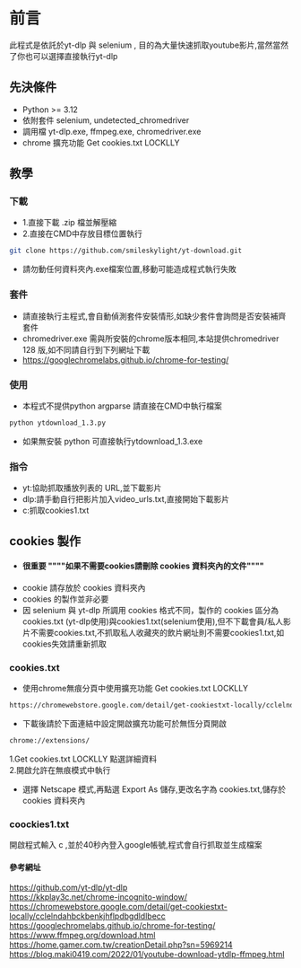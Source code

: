 # 前言
此程式是依託於yt-dlp 與 selenium , 目的為大量快速抓取youtube影片,當然當然了你也可以選擇直接執行yt-dlp

## 先決條件
- Python >= 3.12
- 依附套件 selenium, undetected_chromedriver
- 調用檔 yt-dlp.exe, ffmpeg.exe, chromedriver.exe
- chrome 擴充功能 Get cookies.txt LOCKLLY

## 教學
### 下載
- 1.直接下載 .zip 檔並解壓縮
- 2.直接在CMD中存放目標位置執行
```bash
git clone https://github.com/smileskylight/yt-download.git
```
- 請勿動任何資料夾內.exe檔案位置,移動可能造成程式執行失敗
### 套件
- 請直接執行主程式,會自動偵測套件安裝情形,如缺少套件會詢問是否安裝補齊套件
- chromedriver.exe 需與所安裝的chrome版本相同,本站提供chromedriver 128 版,如不同請自行到下列網址下載
- https://googlechromelabs.github.io/chrome-for-testing/


### 使用
- 本程式不提供python argparse 請直接在CMD中執行檔案
```bash
python ytdownload_1.3.py
```
- 如果無安裝 python 可直接執行ytdownload_1.3.exe
### 指令
- yt:協助抓取播放列表的 URL,並下載影片
- dlp:請手動自行把影片加入video_urls.txt,直接開始下載影片
- c:抓取cookies1.txt
## cookies 製作
- #### 很重要 """"如果不需要cookies請刪除 cookies 資料夾內的文件"""" 
- cookie 請存放於 cookies 資料夾內
- cookies 的製作並非必要
- 因 selenium 與 yt-dlp 所調用 cookies 格式不同，製作的 cookies 區分為cookies.txt (yt-dlp使用)與cookies1.txt(selenium使用),但不下載會員/私人影片不需要cookies.txt,不抓取私人收藏夾的飲片網址則不需要cookies1.txt,如cookies失效請重新抓取
### cookies.txt
- 使用chrome無痕分頁中使用擴充功能 Get cookies.txt LOCKLLY
```bash
https://chromewebstore.google.com/detail/get-cookiestxt-locally/cclelndahbckbenkjhflpdbgdldlbecc
```
- 下載後請於下面連結中設定開啟擴充功能可於無恆分頁開啟
```bash
chrome://extensions/
```
1.Get cookies.txt LOCKLLY 點選詳細資料  
2.開啟允許在無痕模式中執行
- 選擇 Netscape 模式,再點選 Export As 儲存,更改名字為 cookies.txt,儲存於 cookies 資料夾內
### coockies1.txt
開啟程式輸入 c ,並於40秒內登入google帳號,程式會自行抓取並生成檔案

#### 參考網址
https://github.com/yt-dlp/yt-dlp  
https://kkplay3c.net/chrome-incognito-window/  
https://chromewebstore.google.com/detail/get-cookiestxt-locally/cclelndahbckbenkjhflpdbgdldlbecc  
https://googlechromelabs.github.io/chrome-for-testing/  
https://www.ffmpeg.org/download.html  
https://home.gamer.com.tw/creationDetail.php?sn=5969214  
https://blog.maki0419.com/2022/01/youtube-download-ytdlp-ffmpeg.html  
